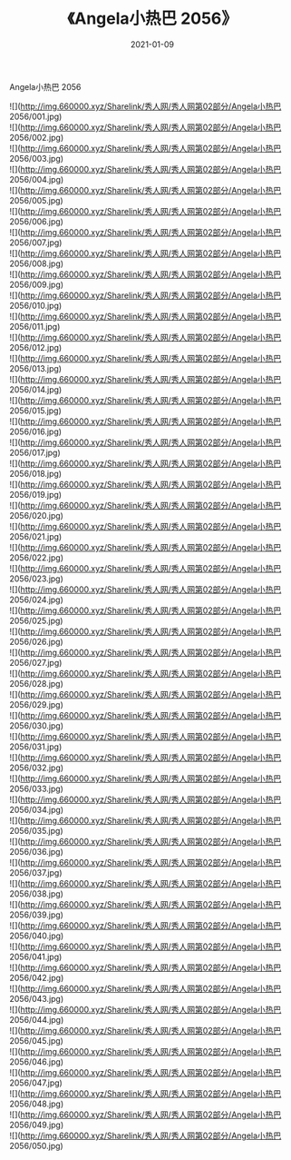 ﻿---
layout: post
title:  《Angela小热巴 2056》
date:   2021-01-09
img: http://img.660000.xyz/Sharelink/秀人网/秀人网第02部分/Angela小热巴 2056/000.jpg
categories: [美女, 清纯, 唯美]
---

Angela小热巴 2056

  ![](http://img.660000.xyz/Sharelink/秀人网/秀人网第02部分/Angela小热巴 2056/001.jpg) <br> ![](http://img.660000.xyz/Sharelink/秀人网/秀人网第02部分/Angela小热巴 2056/002.jpg) <br> ![](http://img.660000.xyz/Sharelink/秀人网/秀人网第02部分/Angela小热巴 2056/003.jpg) <br> ![](http://img.660000.xyz/Sharelink/秀人网/秀人网第02部分/Angela小热巴 2056/004.jpg) <br> ![](http://img.660000.xyz/Sharelink/秀人网/秀人网第02部分/Angela小热巴 2056/005.jpg) <br> ![](http://img.660000.xyz/Sharelink/秀人网/秀人网第02部分/Angela小热巴 2056/006.jpg) <br> ![](http://img.660000.xyz/Sharelink/秀人网/秀人网第02部分/Angela小热巴 2056/007.jpg) <br> ![](http://img.660000.xyz/Sharelink/秀人网/秀人网第02部分/Angela小热巴 2056/008.jpg) <br> ![](http://img.660000.xyz/Sharelink/秀人网/秀人网第02部分/Angela小热巴 2056/009.jpg) <br> ![](http://img.660000.xyz/Sharelink/秀人网/秀人网第02部分/Angela小热巴 2056/010.jpg) <br> ![](http://img.660000.xyz/Sharelink/秀人网/秀人网第02部分/Angela小热巴 2056/011.jpg) <br> ![](http://img.660000.xyz/Sharelink/秀人网/秀人网第02部分/Angela小热巴 2056/012.jpg) <br> ![](http://img.660000.xyz/Sharelink/秀人网/秀人网第02部分/Angela小热巴 2056/013.jpg) <br> ![](http://img.660000.xyz/Sharelink/秀人网/秀人网第02部分/Angela小热巴 2056/014.jpg) <br> ![](http://img.660000.xyz/Sharelink/秀人网/秀人网第02部分/Angela小热巴 2056/015.jpg) <br> ![](http://img.660000.xyz/Sharelink/秀人网/秀人网第02部分/Angela小热巴 2056/016.jpg) <br> ![](http://img.660000.xyz/Sharelink/秀人网/秀人网第02部分/Angela小热巴 2056/017.jpg) <br> ![](http://img.660000.xyz/Sharelink/秀人网/秀人网第02部分/Angela小热巴 2056/018.jpg) <br> ![](http://img.660000.xyz/Sharelink/秀人网/秀人网第02部分/Angela小热巴 2056/019.jpg) <br> ![](http://img.660000.xyz/Sharelink/秀人网/秀人网第02部分/Angela小热巴 2056/020.jpg) <br> ![](http://img.660000.xyz/Sharelink/秀人网/秀人网第02部分/Angela小热巴 2056/021.jpg) <br> ![](http://img.660000.xyz/Sharelink/秀人网/秀人网第02部分/Angela小热巴 2056/022.jpg) <br> ![](http://img.660000.xyz/Sharelink/秀人网/秀人网第02部分/Angela小热巴 2056/023.jpg) <br> ![](http://img.660000.xyz/Sharelink/秀人网/秀人网第02部分/Angela小热巴 2056/024.jpg) <br> ![](http://img.660000.xyz/Sharelink/秀人网/秀人网第02部分/Angela小热巴 2056/025.jpg) <br> ![](http://img.660000.xyz/Sharelink/秀人网/秀人网第02部分/Angela小热巴 2056/026.jpg) <br> ![](http://img.660000.xyz/Sharelink/秀人网/秀人网第02部分/Angela小热巴 2056/027.jpg) <br> ![](http://img.660000.xyz/Sharelink/秀人网/秀人网第02部分/Angela小热巴 2056/028.jpg) <br> ![](http://img.660000.xyz/Sharelink/秀人网/秀人网第02部分/Angela小热巴 2056/029.jpg) <br> ![](http://img.660000.xyz/Sharelink/秀人网/秀人网第02部分/Angela小热巴 2056/030.jpg) <br> ![](http://img.660000.xyz/Sharelink/秀人网/秀人网第02部分/Angela小热巴 2056/031.jpg) <br> ![](http://img.660000.xyz/Sharelink/秀人网/秀人网第02部分/Angela小热巴 2056/032.jpg) <br> ![](http://img.660000.xyz/Sharelink/秀人网/秀人网第02部分/Angela小热巴 2056/033.jpg) <br> ![](http://img.660000.xyz/Sharelink/秀人网/秀人网第02部分/Angela小热巴 2056/034.jpg) <br> ![](http://img.660000.xyz/Sharelink/秀人网/秀人网第02部分/Angela小热巴 2056/035.jpg) <br> ![](http://img.660000.xyz/Sharelink/秀人网/秀人网第02部分/Angela小热巴 2056/036.jpg) <br> ![](http://img.660000.xyz/Sharelink/秀人网/秀人网第02部分/Angela小热巴 2056/037.jpg) <br> ![](http://img.660000.xyz/Sharelink/秀人网/秀人网第02部分/Angela小热巴 2056/038.jpg) <br> ![](http://img.660000.xyz/Sharelink/秀人网/秀人网第02部分/Angela小热巴 2056/039.jpg) <br> ![](http://img.660000.xyz/Sharelink/秀人网/秀人网第02部分/Angela小热巴 2056/040.jpg) <br> ![](http://img.660000.xyz/Sharelink/秀人网/秀人网第02部分/Angela小热巴 2056/041.jpg) <br> ![](http://img.660000.xyz/Sharelink/秀人网/秀人网第02部分/Angela小热巴 2056/042.jpg) <br> ![](http://img.660000.xyz/Sharelink/秀人网/秀人网第02部分/Angela小热巴 2056/043.jpg) <br> ![](http://img.660000.xyz/Sharelink/秀人网/秀人网第02部分/Angela小热巴 2056/044.jpg) <br> ![](http://img.660000.xyz/Sharelink/秀人网/秀人网第02部分/Angela小热巴 2056/045.jpg) <br> ![](http://img.660000.xyz/Sharelink/秀人网/秀人网第02部分/Angela小热巴 2056/046.jpg) <br> ![](http://img.660000.xyz/Sharelink/秀人网/秀人网第02部分/Angela小热巴 2056/047.jpg) <br> ![](http://img.660000.xyz/Sharelink/秀人网/秀人网第02部分/Angela小热巴 2056/048.jpg) <br> ![](http://img.660000.xyz/Sharelink/秀人网/秀人网第02部分/Angela小热巴 2056/049.jpg) <br> ![](http://img.660000.xyz/Sharelink/秀人网/秀人网第02部分/Angela小热巴 2056/050.jpg) <br>